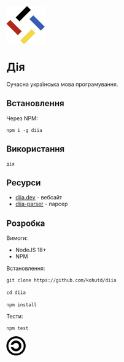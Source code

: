 ![logo](./assets/logo.png)

# Дія

Сучасна українська мова програмування.

## Встановлення

Через NPM:

```shell
npm i -g diia
```

## Використання

```shell
дія
```

## Ресурси

- [diia.dev](https://diia.dev) - вебсайт
- [diia-parser](https://github.com/kohutd/diia-parser) - парсер

## Розробка

Вимоги:

- NodeJS 18+
- NPM

Встановлення:

```shell
git clone https://github.com/kohutd/diia

cd diia

npm install
```

Тести:

```shell
npm test
```

![copyleft](./copyleft.png)

